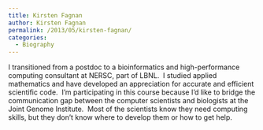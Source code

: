 ```yaml
---
title: Kirsten Fagnan
author: Kirsten Fagnan
permalink: /2013/05/kirsten-fagnan/
categories:
  - Biography
---
```

I transitioned from a postdoc to a bioinformatics and high-performance computing consultant at NERSC, part of LBNL.  I studied applied mathematics and have developed an appreciation for accurate and efficient scientific code.  I&#8217;m participating in this course because I&#8217;d like to bridge the communication gap between the computer scientists and biologists at the Joint Genome Institute.  Most of the scientists know they need computing skills, but they don&#8217;t know where to develop them or how to get help.
